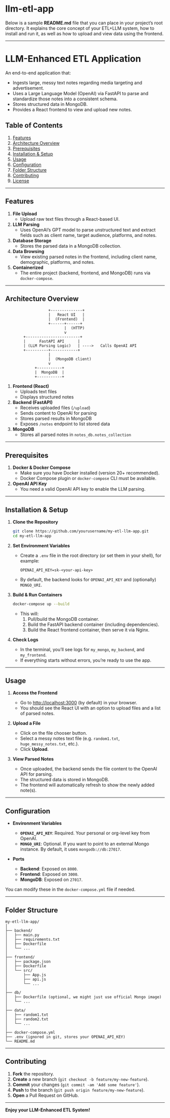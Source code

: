 # llm-etl-app
Below is a sample **README.md** file that you can place in your project’s root directory. It explains the core concept of your ETL+LLM system, how to install and run it, as well as how to upload and view data using the frontend.

---

# LLM-Enhanced ETL Application

An end-to-end application that:
- Ingests large, messy text notes regarding media targeting and advertisement.  
- Uses a Large Language Model (OpenAI) via FastAPI to parse and standardize those notes into a consistent schema.  
- Stores structured data in MongoDB.  
- Provides a React frontend to view and upload new notes.

## Table of Contents
1. [Features](#features)  
2. [Architecture Overview](#architecture-overview)  
3. [Prerequisites](#prerequisites)  
4. [Installation & Setup](#installation--setup)  
5. [Usage](#usage)  
6. [Configuration](#configuration)  
7. [Folder Structure](#folder-structure)  
8. [Contributing](#contributing)  
9. [License](#license)

---

## Features
1. **File Upload**  
   - Upload raw text files through a React-based UI.
2. **LLM Parsing**  
   - Uses OpenAI’s GPT model to parse unstructured text and extract fields such as client name, target audience, platforms, and notes.
3. **Database Storage**  
   - Stores the parsed data in a MongoDB collection.
4. **Data Browsing**  
   - View existing parsed notes in the frontend, including client name, demographic, platforms, and notes.
5. **Containerized**  
   - The entire project (backend, frontend, and MongoDB) runs via `docker-compose`.

---

## Architecture Overview

```
                   +--------------+
                   |   React UI   |
                   |  (Frontend)  |
                   +------+------+  
                          |  (HTTP)
                          v
        +------------------------+
        |      FastAPI API      |
        | (LLM Parsing Logic)   | ---->   Calls OpenAI API
        +----------+------------+
                   |
                   |  (MongoDB client)
                   v
             +-----------+
             |  MongoDB  |
             +-----------+
```

1. **Frontend (React)**  
   - Uploads text files  
   - Displays structured notes
2. **Backend (FastAPI)**  
   - Receives uploaded files (`/upload`)  
   - Sends content to OpenAI for parsing  
   - Stores parsed results in MongoDB  
   - Exposes `/notes` endpoint to list stored data
3. **MongoDB**  
   - Stores all parsed notes in `notes_db.notes_collection`

---

## Prerequisites

1. **Docker & Docker Compose**  
   - Make sure you have Docker installed (version 20+ recommended).
   - Docker Compose plugin or `docker-compose` CLI must be available.
2. **OpenAI API Key**  
   - You need a valid OpenAI API key to enable the LLM parsing. 

---

## Installation & Setup

1. **Clone the Repository**  
   ```bash
   git clone https://github.com/yourusername/my-etl-llm-app.git
   cd my-etl-llm-app
   ```

2. **Set Environment Variables**  
   - Create a `.env` file in the root directory (or set them in your shell), for example:
     ```
     OPENAI_API_KEY=sk-<your-api-key>
     ```
   - By default, the backend looks for `OPENAI_API_KEY` and (optionally) `MONGO_URI`.

3. **Build & Run Containers**  
   ```bash
   docker-compose up --build
   ```
   - This will:
     1. Pull/build the MongoDB container.  
     2. Build the FastAPI backend container (including dependencies).  
     3. Build the React frontend container, then serve it via Nginx.

4. **Check Logs**  
   - In the terminal, you’ll see logs for `my_mongo`, `my_backend`, and `my_frontend`.  
   - If everything starts without errors, you’re ready to use the app.

---

## Usage

1. **Access the Frontend**  
   - Go to [http://localhost:3000](http://localhost:3000) (by default) in your browser.  
   - You should see the React UI with an option to upload files and a list of parsed notes.

2. **Upload a File**  
   - Click on the file chooser button.  
   - Select a messy notes text file (e.g. `random1.txt`, `huge_messy_notes.txt`, etc.).  
   - Click **Upload**.  

3. **View Parsed Notes**  
   - Once uploaded, the backend sends the file content to the OpenAI API for parsing.  
   - The structured data is stored in MongoDB.  
   - The frontend will automatically refresh to show the newly added note(s).

---

## Configuration

- **Environment Variables**  
  - **`OPENAI_API_KEY`**: Required. Your personal or org-level key from OpenAI.  
  - **`MONGO_URI`**: Optional. If you want to point to an external Mongo instance. By default, it uses `mongodb://db:27017`.

- **Ports**  
  - **Backend**: Exposed on `8000`.  
  - **Frontend**: Exposed on `3000`.  
  - **MongoDB**: Exposed on `27017`.  

You can modify these in the `docker-compose.yml` file if needed.

---

## Folder Structure

```
my-etl-llm-app/
│
├── backend/
│   ├── main.py
│   ├── requirements.txt
│   ├── Dockerfile
│   └── ...
│
├── frontend/
│   ├── package.json
│   ├── Dockerfile
│   └── src/
│       ├── App.js
│       ├── api.js
│       └── ...
│
├── db/
│   ├── Dockerfile (optional, we might just use official Mongo image)
│   └── ...
│
├── data/
│   ├── random1.txt
│   ├── random2.txt
│   └── ...
│
├── docker-compose.yml
├── .env (ignored in git, stores your OPENAI_API_KEY)
└── README.md
```

---

## Contributing

1. **Fork** the repository.  
2. **Create** a new branch (`git checkout -b feature/my-new-feature`).  
3. **Commit** your changes (`git commit -am 'Add some feature'`).  
4. **Push** to the branch (`git push origin feature/my-new-feature`).  
5. **Open** a Pull Request on GitHub.

---

**Enjoy your LLM-Enhanced ETL System!**  